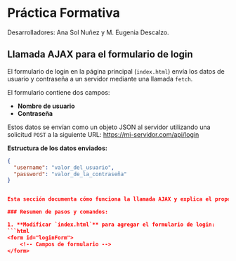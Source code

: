 # Práctica Formativa
Desarrolladores: Ana Sol Nuñez y M. Eugenia Descalzo.

## Llamada AJAX para el formulario de login

El formulario de login en la página principal (`index.html`) envía los datos de usuario y contraseña a un servidor mediante una llamada `fetch`.

El formulario contiene dos campos:
- **Nombre de usuario**
- **Contraseña**

Estos datos se envían como un objeto JSON al servidor utilizando una solicitud `POST` a la siguiente URL: https://mi-servidor.com/api/login

**Estructura de los datos enviados:**
```json
{
  "username": "valor_del_usuario",
  "password": "valor_de_la_contraseña"
}


Esta sección documenta cómo funciona la llamada AJAX y explica el propósito de los campos del formulario y los datos enviados.

### Resumen de pasos y comandos:

1. **Modificar `index.html`** para agregar el formulario de login:
```html
<form id="loginForm">
    <!-- Campos de formulario -->
</form>
